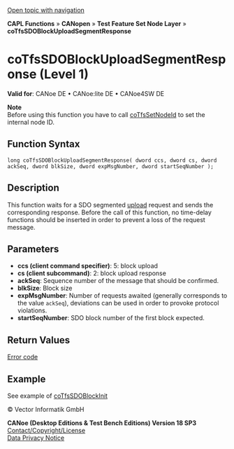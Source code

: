 [Open topic with navigation](../../../../../../CANoeDEFamily.htm#Topics/CAPLFunctions/CANopen/NodeLayerTFS/Functions/CAPLfunctionCoTfsSdoBlockUploadSegmentResponse.md)

**CAPL Functions** » **CANopen** » **Test Feature Set Node Layer** » **coTfsSDOBlockUploadSegmentResponse**

# coTfsSDOBlockUploadSegmentResponse (Level 1)

**Valid for**: CANoe DE • CANoe:lite DE • CANoe4SW DE

**Note**  
Before using this function you have to call [coTfsSetNodeId](CAPLfunctionCoTfsSetNodeId.md) to set the internal node ID.

## Function Syntax

```plaintext
long coTfsSDOBlockUploadSegmentResponse( dword ccs, dword cs, dword ackSeq, dword blkSize, dword expMsgNumber, dword startSeqNumber );
```

## Description

This function waits for a SDO segmented [upload](../../../../CANoeCANalyzer/CANopen/TfsNodelayer/PDOTests.md) request and sends the corresponding response. Before the call of this function, no time-delay functions should be inserted in order to prevent a loss of the request message.

## Parameters

- **ccs (client command specifier)**: 5: block upload
- **cs (client subcommand)**: 2: block upload response
- **ackSeq**: Sequence number of the message that should be confirmed.
- **blkSize**: Block size
- **expMsgNumber**: Number of requests awaited (generally corresponds to the value `ackSeq`), deviations can be used in order to provoke protocol violations.
- **startSeqNumber**: SDO block number of the first block expected.

## Return Values

[Error code](../CAPLfunctionsCANopenNLTFSErrorCodes.md)

## Example

See example of [coTfsSDOBlockInit](CAPLfunctionCoTfsSdoBlockInit.md)

© Vector Informatik GmbH

**CANoe (Desktop Editions & Test Bench Editions) Version 18 SP3**  
[Contact/Copyright/License](../../../../Shared/ContactCopyrightLicense.md)  
[Data Privacy Notice](https://www.vector.com/int/en/company/get-info/privacy-policy/)